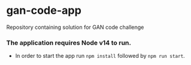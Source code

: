 # gan-code-app
Repository containing solution for GAN code challenge

### The application requires Node v14 to run.

* In order to start the app run `npm install` followed by `npm run start`.
